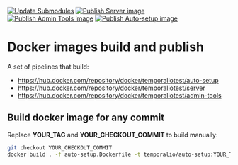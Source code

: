 [![Update Submodules](https://github.com/temporalio/docker-builds/actions/workflows/update-submodules.yml/badge.svg)](https://github.com/temporalio/docker-builds/actions/workflows/update-submodules.yml)
[![Publish Server image](https://github.com/temporalio/docker-builds/actions/workflows/docker-server.yml/badge.svg)](https://github.com/temporalio/docker-builds/actions/workflows/docker-server.yml)
[![Publish Admin Tools image](https://github.com/temporalio/docker-builds/actions/workflows/docker-admin-tools.yml/badge.svg)](https://github.com/temporalio/docker-builds/actions/workflows/docker-admin-tools.yml)
[![Publish Auto-setup image](https://github.com/temporalio/docker-builds/actions/workflows/docker-auto-setup.yml/badge.svg)](https://github.com/temporalio/docker-builds/actions/workflows/docker-auto-setup.yml)


# Docker images build and publish

A set of pipelines that build:

- https://hub.docker.com/repository/docker/temporaliotest/auto-setup
- https://hub.docker.com/repository/docker/temporaliotest/server
- https://hub.docker.com/repository/docker/temporaliotest/admin-tools

## Build docker image for any commit

Replace **YOUR_TAG** and **YOUR_CHECKOUT_COMMIT** to build manually:

```bash
git checkout YOUR_CHECKOUT_COMMIT
docker build . -f auto-setup.Dockerfile -t temporalio/auto-setup:YOUR_TAG
```
